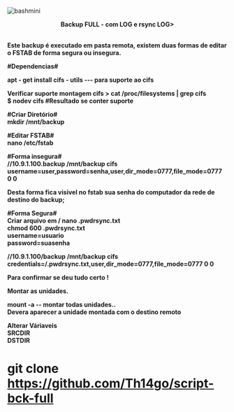 ![bashmini](https://user-images.githubusercontent.com/12428027/37692278-5515c1cc-2c96-11e8-9542-b4502ff6a310.png)

<b><p align="center">Backup FULL - com LOG e rsync LOG></p><br>
Este backup é executado em pasta remota, existem duas formas de editar o FSTAB de forma segura ou insegura.


<b>#Dependencias#</b>

apt - get install cifs - utils --- para suporte ao cifs

<b>Verificar suporte montagem cifs >  cat /proc/filesystems | grep cifs</b><br>
$ nodev	cifs  #Resultado se conter suporte<br>

<b>#Criar Diretório#</b><br>
mkdir /mnt/backup<br>

<b>#Editar FSTAB#</b><br>
nano /etc/fstab<br>

<b>#Forma insegura#</b><br>
//10.9.1.100.backup /mnt/backup cifs username=user,password=senha,user,dir_mode=0777,file_mode=0777 0 0<br>

Desta forma fica visivel no fstab sua senha do computador da rede de destino do backup;<br>

<b>#Forma Segura#</b><br>
Criar arquivo em / nano .pwdrsync.txt<br>
chmod 600 .pwdrsync.txt <br>
username=usuario<br>
password=suasenha<br>

//10.9.1.100/backup /mnt/backup cifs credentials=/.pwdrsync.txt,user,dir_mode=0777,file_mode=0777 0 0<br>

Para confirmar se deu tudo certo !<br>

Montar as unidades.<br>

<b>mount -a </b> -- montar todas unidades..<br>
Devera aparecer a unidade montada com o destino remoto<br>

<b>Alterar Váriaveis</br>
<b>SRCDIR</b><br>
<b>DSTDIR </b><br>

# git clone https://github.com/Th14go/script-bck-full
